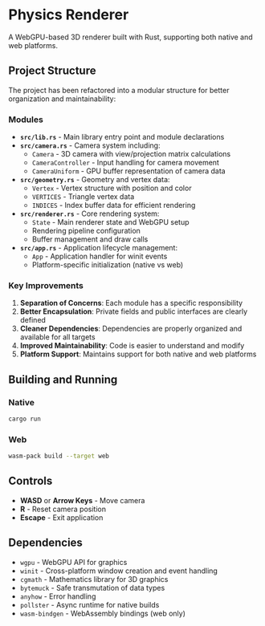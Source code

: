 # Physics Renderer

A WebGPU-based 3D renderer built with Rust, supporting both native and web platforms.

## Project Structure

The project has been refactored into a modular structure for better organization and maintainability:

### Modules

- **`src/lib.rs`** - Main library entry point and module declarations
- **`src/camera.rs`** - Camera system including:
  - `Camera` - 3D camera with view/projection matrix calculations
  - `CameraController` - Input handling for camera movement
  - `CameraUniform` - GPU buffer representation of camera data
- **`src/geometry.rs`** - Geometry and vertex data:
  - `Vertex` - Vertex structure with position and color
  - `VERTICES` - Triangle vertex data
  - `INDICES` - Index buffer data for efficient rendering
- **`src/renderer.rs`** - Core rendering system:
  - `State` - Main renderer state and WebGPU setup
  - Rendering pipeline configuration
  - Buffer management and draw calls
- **`src/app.rs`** - Application lifecycle management:
  - `App` - Application handler for winit events
  - Platform-specific initialization (native vs web)

### Key Improvements

1. **Separation of Concerns**: Each module has a specific responsibility
2. **Better Encapsulation**: Private fields and public interfaces are clearly defined
3. **Cleaner Dependencies**: Dependencies are properly organized and available for all targets
4. **Improved Maintainability**: Code is easier to understand and modify
5. **Platform Support**: Maintains support for both native and web platforms

## Building and Running

### Native
```bash
cargo run
```

### Web
```bash
wasm-pack build --target web
```

## Controls

- **WASD** or **Arrow Keys** - Move camera
- **R** - Reset camera position
- **Escape** - Exit application

## Dependencies

- `wgpu` - WebGPU API for graphics
- `winit` - Cross-platform window creation and event handling
- `cgmath` - Mathematics library for 3D graphics
- `bytemuck` - Safe transmutation of data types
- `anyhow` - Error handling
- `pollster` - Async runtime for native builds
- `wasm-bindgen` - WebAssembly bindings (web only) 